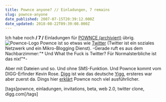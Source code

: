 ```yaml
---
title: Pownce anyone? // Einladungen, 7 remains
slug: pownce-anyone
date_published: 2007-07-15T20:39:12.000Z
date_updated: 2018-08-22T09:39:08.000Z
---
```


Ich habe noch **/ 7 /** Einladungen für [POWNCE (archiviert)](http://web.archive.org/web/20070628204041/http://pownce.com/) übrig.
![Pownce-Logo](//picdump.thafaker.de/2007/07/pownce-logo1.png)
Pownce ist so etwas wie [Twitter](http://de.wikipedia.org/wiki/Twitter) (Twitter ist ein soziales Netzwerk und ein Mikro-Blogging Dienst). -Gerade ruft es aus dem Nachbarzimmer:"* Und What the Fuck is Twitter? Für Normalsterbliche ist das nix!"*-

Aber mit Dateien und so. Und ohne SMS-Funktion. Und Pownce kommt vom DIGG-Erfinder Kevin Rose. [Digg](http://de.wikipedia.org/wiki/Digg) ist wie das deutsche [Yigg](http://www.yigg.de), ersteres war aber zuerst da. Dings hier [erklärt](http://www.basicthinking.de/blog/2007/07/02/pownce-twitter-klon-mit-promigruender/) Pownce noch viel ausführlicher.

[tags]pownce, einladungen, invitations, beta, web 2.0, twitter clone, digg.com[/tags]
